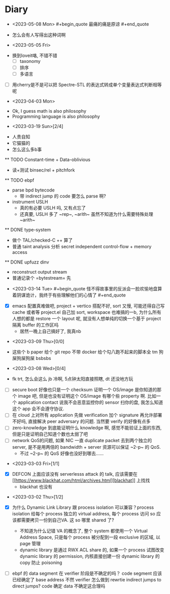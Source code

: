 # Diary



* <2023-05-08 Mon>
#+begin_quote
最痛的痛是原谅
#+end_quote

- 怎么会有人写得出这种词啊

* <2023-05-05 Fri>
- 换到loveit咯, 不错不错
  - [ ] taxonomy
  - [ ] 排序
  - [ ] 多语言
- [ ] 用cherry是不是可以把 Spectre-STL 的表达式转成单个变量表达式判断相等呢

* <2023-04-03 Mon>
- Ok, I guess math is also philosophy
- Programming language is also philosophy

* <2023-03-19 Sun>[2/4]
- 人贵自知
- 它猫猫的
- 怎么这么多b事

** TODO Constant-time + Data-oblivious

- 读+测试 binsec/rel + pitchfork

** TODO ebpf
- parse bpd bytecode
  - 带 indirect jump 的 code 要怎么 parse 啊?
- instrument USLH
  - 真的有必要 USLH 吗, 又有点忘了
  - 还真要, USLH 多了 ~rep~, ~arith~ 虽然不知道为什么需要特殊处理 ~arith~

** DONE type-system
- 做个 TAL/checked-C ++ 算了
- 普通 taint analysis 分析 secret independent control-flow + memory access

** DONE upfuzz dinv
- reconstruct output stream
- 普通记录个 =bytestream= 先

* <2023-03-14 Tue>
#+begin_quote
怪不得故事里的反派会一脸欢愉地盘算着阴谋诡计，我终于有些理解他们的心情了
#+end_quote

- [X] emacs 配置真难做吧, project + vertico 搭配不好, sort 又慢, 可能还得自己写 cache 或者等 project.el 自己加 sort, workspace 也难搞的一b, 为什么所有人想的都是 restore 一个 layout 呢, 就没有人想单纯的切换一个基于 project 隔离 buffer 的工作区吗
  - 居然一晚上自己搞好了, 我真nb

* <2023-03-09 Thu>[0/0]
- 这些个 b paper 给个 git repo 不带 docker 给个勾八跑不起来的脚本全 tm 狗屎狗屎狗屎 bsbsbs

* <2023-03-08 Wed>[0/4]
- fk trt, 怎么会这么 jb 冷啊, 5点钟太阳直接照瞎, dt 还没地方玩
- [ ] secure boot 好像也只是一个 checksum 证明一个 OS/image 是你知道的那个 image 吧, 但是也没有证明这个 OS/image 有哪个些 property 啊. 比如一个 application contact 说我不会恶意监控你的 sensor 扫你的盘, 我怎么知道这个 app 会不会遵守协议.
- [ ] 在 cloud 上对所有 application 先做 verification 加个 signature 再允许部署不好吗, 直接解决 peer adversary 的问题. 当然要 verify 的好像有点多
- [ ] zero-knowledge 到底能证明什么 knowledge 啊, 感觉不能验证上面的东西, 但是只是证明自己知道个数也太弱了吧
- [ ] network QoS的问题, 如果 NIC 一直 duplicate packet 去到两个独立的 server, 是不是用两倍的 bandwidth + server 资源可以保证 ~2-p~ 的 QoS.
  - 不过 ~2-p~ 的 QoS 好像也没好到哪去……


* <2023-03-03 Fri>[1/1]
- [X] DEFCON 上面应该没有 serverlesss attack 的 talk, 应该需要在 [[https://www.blackhat.com/html/archives.html][blackhat]] 上找找
  - blackhat 也没有

* <2023-03-02 Thu>[1/2]
- [X] 为什么 Dynamic Link Library 跟 process isolation 可以兼容？process isolation 给每个 process 独立的 virtual address, 每个 process 访问 so 应该都需要拷贝一份到自己VA. 这 so 哪里 shared 了?
  + 不知道为什么记错 VA 的概念了, 整个 system 都使用一个 Virtual Address Space, 只是每个 process 被分配到一段 exclusive 的区域, 以 page 管理
  + dynamic library 是通过 RWX ACL share 的, 如果一个 process 试图改变 dynamic library 的 permission, 内核直接创建一份 dynamic library 的 copy 防止 poisoning
- [ ] ebpf 的 data segment 在 verifier 阶段是不确定的吗？ code segment 应该已经确定了 base address 不然 verifier 怎么做到 rewrtie indirect jumps to direct jumps? code 确定 data 不确定这合理吗

